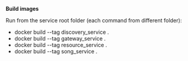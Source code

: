 **Build images**

Run from the service root folder (each command from different folder):

* docker build --tag discovery_service .
* docker build --tag gateway_service .
* docker build --tag resource_service .
* docker build --tag song_service .


